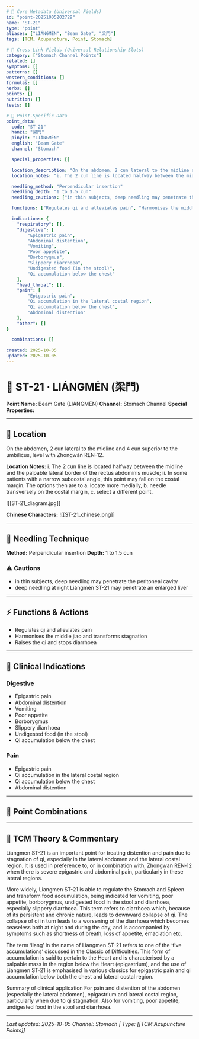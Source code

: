 ```yaml
---
# 🔹 Core Metadata (Universal Fields)
id: "point-20251005202729"
name: "ST-21"
type: "point"
aliases: ["LIÁNGMÉN", "Beam Gate", "梁門"]
tags: [TCM, Acupuncture, Point, Stomach]

# 🔹 Cross-Link Fields (Universal Relationship Slots)
category: ["Stomach Channel Points"]
related: []
symptoms: []
patterns: []
western_conditions: []
formulas: []
herbs: []
points: []
nutrition: []
tests: []

# 🔹 Point-Specific Data
point_data:
  code: "ST-21"
  hanzi: "梁門"
  pinyin: "LIÁNGMÉN"
  english: "Beam Gate"
  channel: "Stomach"

  special_properties: []

  location_description: "On the abdomen, 2 cun lateral to the midline and 4 cun superior to the umbilicus, level with Zhōngwǎn REN-12."
  location_notes: "i. The 2 cun line is located halfway between the midline and the palpable lateral border of the rectus abdominis muscle; ii. In some patients with a narrow subcostal angle, this point may fall on the costal margin. The options then are to a. locate more medially, b. needle transversely on the costal margin, c. select a different point."

  needling_method: "Perpendicular insertion"
  needling_depth: "1 to 1.5 cun"
  needling_cautions: ["in thin subjects, deep needling may penetrate the peritoneal cavity", "deep needling at right Li\u00e1ngm\u00e9n ST-21 may penetrate an enlarged liver"]

  functions: ["Regulates qi and alleviates pain", "Harmonises the middle jiao and transforms stagnation", "Raises the qi and stops diarrhoea"]

  indications: {
    "respiratory": [],
    "digestive": [
        "Epigastric pain",
        "Abdominal distention",
        "Vomiting",
        "Poor appetite",
        "Borborygmus",
        "Slippery diarrhoea",
        "Undigested food (in the stool)",
        "Qi accumulation below the chest"
    ],
    "head_throat": [],
    "pain": [
        "Epigastric pain",
        "Qi accumulation in the lateral costal region",
        "Qi accumulation below the chest",
        "Abdominal distention"
    ],
    "other": []
}

  combinations: []

created: 2025-10-05
updated: 2025-10-05
---
```


# 📍 ST-21 · LIÁNGMÉN (梁門)

**Point Name:** Beam Gate (LIÁNGMÉN)
**Channel:** Stomach Channel
**Special Properties:** 

---

## 📍 Location

On the abdomen, 2 cun lateral to the midline and 4 cun superior to the umbilicus, level with Zhōngwǎn REN-12.

**Location Notes:**
i. The 2 cun line is located halfway between the midline and the palpable lateral border of the rectus abdominis muscle; ii. In some patients with a narrow subcostal angle, this point may fall on the costal margin. The options then are to a. locate more medially, b. needle transversely on the costal margin, c. select a different point.

![[ST-21_diagram.jpg]]

**Chinese Characters:** ![[ST-21_chinese.png]]

---

## 🔧 Needling Technique

**Method:** Perpendicular insertion
**Depth:** 1 to 1.5 cun

### ⚠️ Cautions
- in thin subjects, deep needling may penetrate the peritoneal cavity
- deep needling at right Liángmén ST-21 may penetrate an enlarged liver

---

## ⚡ Functions & Actions
- Regulates qi and alleviates pain
- Harmonises the middle jiao and transforms stagnation
- Raises the qi and stops diarrhoea

---

## 🎯 Clinical Indications

### Digestive
- Epigastric pain
- Abdominal distention
- Vomiting
- Poor appetite
- Borborygmus
- Slippery diarrhoea
- Undigested food (in the stool)
- Qi accumulation below the chest

### Pain
- Epigastric pain
- Qi accumulation in the lateral costal region
- Qi accumulation below the chest
- Abdominal distention

---

## 🔗 Point Combinations

---

## 🧬 TCM Theory & Commentary

Liangmen ST-21 is an important point for treating distention and pain due to stagnation of qi, especially in the lateral abdomen and the lateral costal region. It is used in preference to, or in combination with, Zhongwan REN‑12 when there is severe epigastric and abdominal pain, particularly in these lateral regions.

More widely, Liangmen ST-21 is able to regulate the Stomach and Spleen and transform food accumulation, being indicated for vomiting, poor appetite, borborygmus, undigested food in the stool and diarrhoea, especially slippery diarrhoea. This term refers to diarrhoea which, because of its persistent and chronic nature, leads to downward collapse of qi. The collapse of qi in turn leads to a worsening of the diarrhoea which becomes ceaseless both at night and during the day, and is accompanied by symptoms such as shortness of breath, loss of appetite, emaciation etc.

The term ‘liang’ in the name of Liangmen ST-21 refers to one of the ‘five accumulations’ discussed in the Classic of Difficulties. This form of accumulation is said to pertain to the Heart and is characterised by a palpable mass in the region below the Heart (epigastrium), and the use of Liangmen ST-21 is emphasised in various classics for epigastric pain and qi accumulation below both the chest and lateral costal region.

Summary of clinical application
For pain and distention of the abdomen (especially the lateral abdomen), epigastrium and lateral costal region, particularly when due to qi stagnation.
Also for vomiting, poor appetite, undigested food in the stool and diarrhoea.

---

*Last updated: 2025-10-05*
*Channel: Stomach | Type: [[TCM Acupuncture Points]]*
